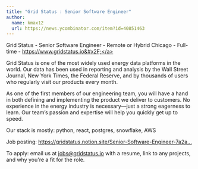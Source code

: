 ```yaml
---
title: "Grid Status : Senior Software Engineer"
author:
  name: kmax12
  url: https://news.ycombinator.com/item?id=40851463
---
```

Grid Status - Senior Software Engineer - Remote or Hybrid Chicago - Full-time - <a href="https:&#x2F;&#x2F;www.gridstatus.io&#x2F;" rel="nofollow">https:&#x2F;&#x2F;www.gridstatus.io&#x2F;</a>

Grid Status is one of the most widely used energy data platforms in the world. Our data has been used in reporting and analysis by the Wall Street Journal, New York Times, the Federal Reserve, and by thousands of users who regularly visit our products every month.

As one of the first members of our engineering team, you will have a hand in both defining and implementing the product we deliver to customers. No experience in the energy industry is necessary—just a strong eagerness to learn. Our team’s passion and expertise will help you quickly get up to speed.

Our stack is mostly: python, react, postgres, snowflake, AWS

Job posting: <a href="https:&#x2F;&#x2F;gridstatus.notion.site&#x2F;Senior-Software-Engineer-7a2a95477c954259a7e872a95246accf" rel="nofollow">https:&#x2F;&#x2F;gridstatus.notion.site&#x2F;Senior-Software-Engineer-7a2a...</a>

To apply: email us at jobs@gridstatus.io with a resume, link to any projects, and why you&#x27;re a fit for the role.
